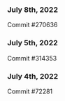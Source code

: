 ### July 8th, 2022

Commit #270636

### July 5th, 2022

Commit #314353


### July 4th, 2022

Commit #72281
